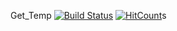 Get_Temp
[![Build Status](https://travis-ci.org/Matt-Gleich/Get-Temperature.svg?branch=master)](https://travis-ci.org/Matt-Gleich/Get-Temperature)
[![HitCount](http://hits.dwyl.io/Matt-Gleich/Photo-Merge.svg)](http://hits.dwyl.io/Matt-Gleich/Photo-Merge)s